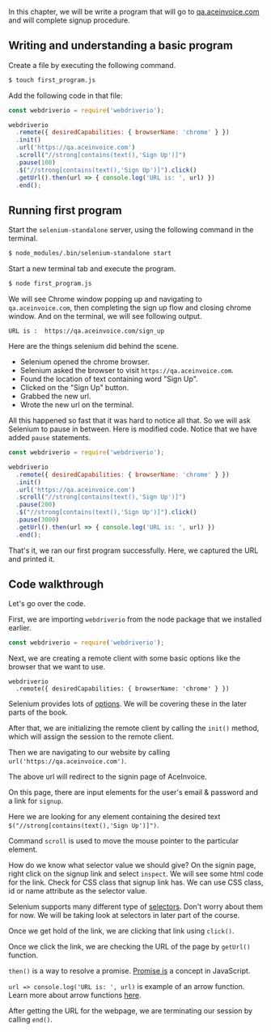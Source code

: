 In this chapter, we will be write a program that will go to [qa.aceinvoice.com](http://qa.aceinvoice.com)
and will complete signup procedure.

## Writing and understanding a basic program


Create a file by executing the following command.

```bash
$ touch first_program.js
```

Add the following code in that file:

```js
const webdriverio = require('webdriverio');

webdriverio
  .remote({ desiredCapabilities: { browserName: 'chrome' } })
  .init()
  .url('https://qa.aceinvoice.com')
  .scroll("//strong[contains(text(),'Sign Up')]")
  .pause(100)
  .$("//strong[contains(text(),'Sign Up')]").click()
  .getUrl().then(url => { console.log('URL is: ', url) })
  .end();
```

## Running  first program

Start the `selenium-standalone` server, using the following command in the terminal.

```bash
$ node_modules/.bin/selenium-standalone start
```

Start a new terminal tab and  execute the program.

```bash
$ node first_program.js
```

We will see Chrome window popping up and navigating to `qa.aceinvoice.com`, then completing the sign up flow and closing chrome window. And on the terminal, we will see following output.

```msg
URL is :  https://qa.aceinvoice.com/sign_up
```

Here are the things selenium did behind the scene.

* Selenium opened the chrome browser.
* Selenium asked the browser to visit `https://qa.aceinvoice.com`.
* Found the location of text containing word "Sign Up".
* Clicked on the "Sign Up" button.
* Grabbed the new url.
* Wrote the new url on the terminal.

All this happened so fast that it was hard to notice all that.
So we will ask Selenium to pause in between. Here is modified code.
Notice that we have added `pause` statements.

```js
const webdriverio = require('webdriverio');

webdriverio
  .remote({ desiredCapabilities: { browserName: 'chrome' } })
  .init()
  .url('https://qa.aceinvoice.com')
  .scroll("//strong[contains(text(),'Sign Up')]")
  .pause(200)
  .$("//strong[contains(text(),'Sign Up')]").click()
  .pause(3000)
  .getUrl().then(url => { console.log('URL is: ', url) })
  .end();
```

That's it, we ran our first program successfully. 
Here, we captured the URL and printed it.


## Code walkthrough

Let's go over the code.

First, we are importing `webdriverio` from the node package that we installed earlier.

```js
const webdriverio = require('webdriverio');
```

Next, we are creating a remote client with some basic options like the browser that we want to use.

```msg
webdriverio
  .remote({ desiredCapabilities: { browserName: 'chrome' } })
```

Selenium provides lots of [options](https://webdriver.io/docs/options.html). 
We will be covering these in the later parts of the book. 

After that, we are initializing the remote client by calling the `init()` method, which will assign the session to the remote client.

Then we are navigating to our website by calling `url('https://qa.aceinvoice.com')`.

The above url will redirect to the signin page of AceInvoice.

On this page, there are input elements for the user's email & password and a link for `signup`.

Here we are looking for any element containing the desired text `$("//strong[contains(text(),'Sign Up')]")`.

Command `scroll` is used to move the mouse pointer to the particular element.

How do we know what selector value we should give? 
On the signin page, right click on the signup link and select `inspect`. 
We will see some html code for the link. 
Check for CSS class that signup link has. 
We can use CSS class, id or name attribute as the selector value.


Selenium supports  many different type of 
[selectors](https://webdriver.io/docs/selectors.html). 
Don't worry about them for now. 
We will be taking look at selectors in later part of the course.

Once we get hold of the link, we are clicking that link using `click()`.

Once we click the link, we are checking the URL of the page by `getUrl()` function.

`then()` is a way to resolve a promise. 
[Promise is](https://javascript.info/promise-basics) a concept in JavaScript. 


`url => console.log('URL is: ', url)` is example of an arrow function.
Learn more about arrow functions [here](https://codeburst.io/javascript-arrow-functions-for-beginners-926947fc0cdc).

After getting the URL for the webpage, we are terminating our session by calling `end()`.
